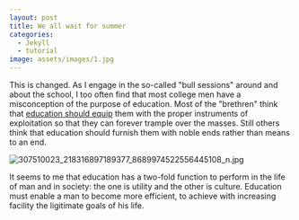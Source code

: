 ```yaml
---
layout: post
title: We all wait for summer
categories:
  - Jekyll
  - tutorial
image: assets/images/1.jpg
---
```

This is changed. As I engage in the so-called "bull sessions" around and about the school, I too often find that most college men have a misconception of the purpose of education. Most of the "brethren" think that <a href="#">education should equip</a> them with the proper instruments of exploitation so that they can forever trample over the masses. Still others think that education should furnish them with noble ends rather than means to an end.

![307510023_218316897189377_8689974522556445108_n.jpg]({{site.baseurl}}/_posts/307510023_218316897189377_8689974522556445108_n.jpg)


It seems to me that education has a two-fold function to perform in the life of man and in society: the one is utility and the other is culture. Education must enable a man to become more efficient, to achieve with increasing facility the ligitimate goals of his life.
